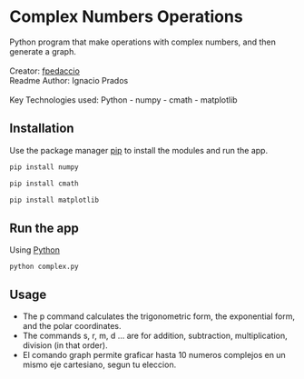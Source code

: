 # Complex Numbers Operations
Python program that make operations with complex numbers, and then generate a graph.
<br><br>
Creator: [fpedaccio](https://github.com/fpedaccio)
<br>
Readme Author: Ignacio Prados
<br><br>
Key Technologies used: Python - numpy - cmath - matplotlib

## Installation
Use the package manager [pip](https://pypi.org/project/pip/) to install the modules and run the app.
```bash
pip install numpy
```
```bash
pip install cmath
```
```bash
pip install matplotlib
```
## Run the app
Using [Python](https://www.python.org/)
```
python complex.py
```

## Usage
- The p command calculates the trigonometric form, the exponential form, and the polar coordinates.
- The commands s, r, m, d ... are for addition, subtraction, multiplication, division (in that order).
- El comando graph permite graficar hasta 10 numeros complejos en un mismo eje cartesiano, segun tu eleccion.

